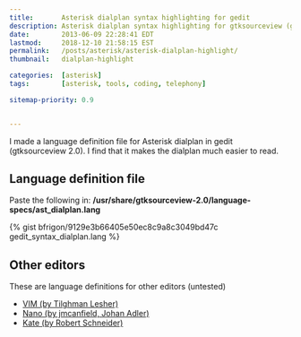 ```yaml
---
title:       Asterisk dialplan syntax highlighting for gedit
description: Asterisk dialplan syntax highlighting for gtksourceview (gedit)
date:        2013-06-09 22:28:41 EDT
lastmod:     2018-12-10 21:58:15 EST
permalink:   /posts/asterisk/asterisk-dialplan-highlight/
thumbnail:   dialplan-highlight

categories:  [asterisk]
tags:        [asterisk, tools, coding, telephony]

sitemap-priority: 0.9


---
```


I made a language definition file for Asterisk dialplan in gedit (gtksourceview 2.0). I find that it makes the dialplan much easier to read.
<!--more-->

## Language definition file

Paste the following in: **/usr/share/gtksourceview-2.0/language-specs/ast_dialplan.lang**


{% gist bfrigon/9129e3b66405e50ec8c9a8c3049bd47c gedit_syntax_dialplan.lang %}


## Other editors

These are language definitions for other editors (untested)

* [VIM (by Tilghman Lesher)][link-highlight-vim]
* [Nano (by jmcanfield, Johan Adler)][link-highlight-nano]
* [Kate (by Robert Schneider)][link-highlight-kate]




[link-highlight-vim]: https://www.voip-info.org/wiki/view/vim+syntax+highlighting
[link-highlight-nano]: https://www.voip-info.org/wiki/view/Nano+syntax+highlighting
[link-highlight-kate]: https://www.voip-info.org/wiki/view/Kate+Kwrite+Syntax+Highlighting
